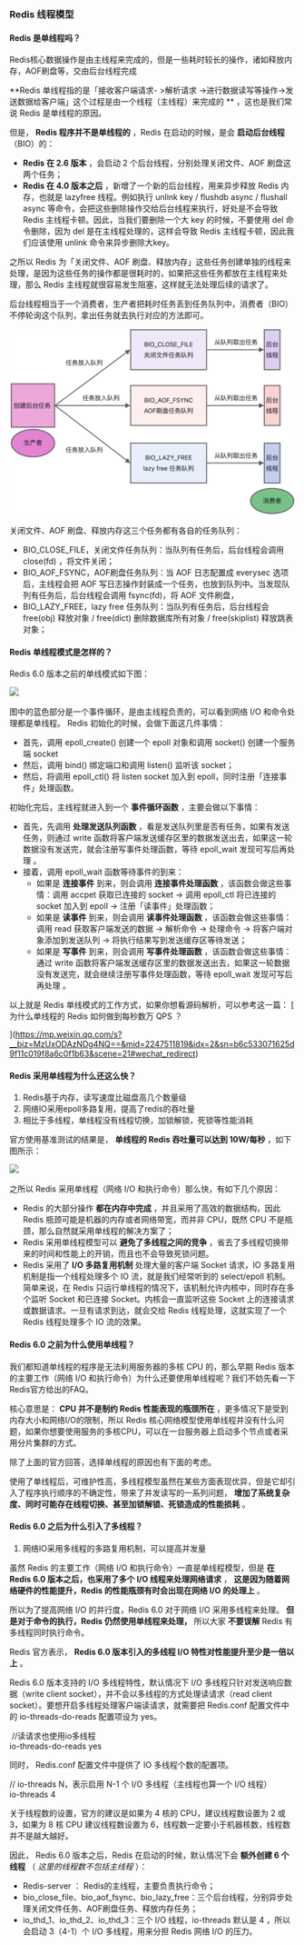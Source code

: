 ###  Redis 线程模型

####  Redis 是单线程吗？

Redis核心数据操作是由主线程来完成的，但是一些耗时较长的操作，诸如释放内存，AOF刷盘等，交由后台线程完成

**Redis 单线程指的是「接收客户端请求- >解析请求 ->进行数据读写等操作->发送数据给客户端」这个过程是由一个线程（主线程）来完成的 **
，这也是我们常说 Redis 是单线程的原因。

但是， **Redis 程序并不是单线程的** ，Redis 在启动的时候，是会 **启动后台线程** （BIO）的：

  * **Redis 在 2.6 版本** ，会启动 2 个后台线程，分别处理关闭文件、AOF 刷盘这两个任务； 
  * **Redis 在 4.0 版本之后** ，新增了一个新的后台线程，用来异步释放 Redis 内存，也就是 lazyfree 线程。例如执行 unlink key / flushdb async / flushall async 等命令，会把这些删除操作交给后台线程来执行，好处是不会导致 Redis 主线程卡顿。因此，当我们要删除一个大 key 的时候，不要使用 del 命令删除，因为 del 是在主线程处理的，这样会导致 Redis 主线程卡顿，因此我们应该使用 unlink 命令来异步删除大key。 

之所以 Redis 为「关闭文件、AOF
刷盘、释放内存」这些任务创建单独的线程来处理，是因为这些任务的操作都是很耗时的，如果把这些任务都放在主线程来处理，那么 Redis
主线程就很容易发生阻塞，这样就无法处理后续的请求了。

后台线程相当于一个消费者，生产者把耗时任务丢到任务队列中，消费者（BIO）不停轮询这个队列，拿出任务就去执行对应的方法即可。

![](https://raw.githubusercontent.com/yinhuiSpace/picgoimg/main/img/202409141611423.png)

关闭文件、AOF 刷盘、释放内存这三个任务都有各自的任务队列：

  * BIO_CLOSE_FILE，关闭文件任务队列：当队列有任务后，后台线程会调用 close(fd) ，将文件关闭； 
  * BIO_AOF_FSYNC，AOF刷盘任务队列：当 AOF 日志配置成 everysec 选项后，主线程会把 AOF 写日志操作封装成一个任务，也放到队列中。当发现队列有任务后，后台线程会调用 fsync(fd)，将 AOF 文件刷盘， 
  * BIO_LAZY_FREE，lazy free 任务队列：当队列有任务后，后台线程会 free(obj) 释放对象 / free(dict) 删除数据库所有对象 / free(skiplist) 释放跳表对象； 

####  Redis 单线程模式是怎样的？

Redis 6.0 版本之前的单线模式如下图：

![](https://mmbiz.qpic.cn/sz_mmbiz_png/J0g14CUwaZfm7N5Liboo9ddZSsn8OnjdPL7UBMKBBBRLia09lc8WWDvBhHibibXU9bmhOl4vsskNPjxTuhibqicmCCIw/640?wx_fmt=png)

图中的蓝色部分是一个事件循环，是由主线程负责的，可以看到网络 I/O 和命令处理都是单线程。 Redis 初始化的时候，会做下面这几件事情：

  * 首先，调用 epoll_create() 创建一个 epoll 对象和调用 socket() 创建一个服务端 socket 
  * 然后，调用 bind() 绑定端口和调用 listen() 监听该 socket； 
  * 然后，将调用 epoll_ctl() 将 listen socket 加入到 epoll，同时注册「连接事件」处理函数。 

初始化完后，主线程就进入到一个 **事件循环函数** ，主要会做以下事情：

  * 首先，先调用 **处理发送队列函数** ，看是发送队列里是否有任务，如果有发送任务，则通过 write 函数将客户端发送缓存区里的数据发送出去，如果这一轮数据没有发送完，就会注册写事件处理函数，等待 epoll_wait 发现可写后再处理 。 
  * 接着，调用 epoll_wait 函数等待事件的到来： 
    * 如果是 **连接事件** 到来，则会调用 **连接事件处理函数** ，该函数会做这些事情：调用 accpet 获取已连接的 socket -> 调用 epoll_ctl 将已连接的 socket 加入到 epoll -> 注册「读事件」处理函数； 
    * 如果是 **读事件** 到来，则会调用 **读事件处理函数** ，该函数会做这些事情：调用 read 获取客户端发送的数据 -> 解析命令 -> 处理命令 -> 将客户端对象添加到发送队列 -> 将执行结果写到发送缓存区等待发送； 
    * 如果是 **写事件** 到来，则会调用 **写事件处理函数** ，该函数会做这些事情：通过 write 函数将客户端发送缓存区里的数据发送出去，如果这一轮数据没有发送完，就会继续注册写事件处理函数，等待 epoll_wait 发现可写后再处理 。 

以上就是 Redis 单线模式的工作方式，如果你想看源码解析，可以参考这一篇： [ 为什么单线程的 Redis 如何做到每秒数万 QPS ？

](https://mp.weixin.qq.com/s?__biz=MzUxODAzNDg4NQ==&mid=2247511819&idx=2&sn=b6c533071625d9f11c019f8a6c0f1b63&scene=21#wechat_redirect)

####  Redis 采用单线程为什么还这么快？

1. Redis基于内存，读写速度比磁盘高几个数量级
2. 网络IO采用epoll多路复用，提高了redis的吞吐量
3. 相比于多线程，单线程没有线程切换，加锁解锁，死锁等性能消耗

官方使用基准测试的结果是， **单线程的 Redis 吞吐量可以达到 10W/每秒** ，如下图所示：

![](https://mmbiz.qpic.cn/sz_mmbiz_png/J0g14CUwaZfm7N5Liboo9ddZSsn8OnjdPohiamYMCzdBR8OcXSXY9xCJdibOINFrpicfMkQWGLAuZUicvFWagiaCicYYQ/640?wx_fmt=png)

之所以 Redis 采用单线程（网络 I/O 和执行命令）那么快，有如下几个原因：

  * Redis 的大部分操作 **都在内存中完成** ，并且采用了高效的数据结构，因此 Redis 瓶颈可能是机器的内存或者网络带宽，而并非 CPU，既然 CPU 不是瓶颈，那么自然就采用单线程的解决方案了； 
  * Redis 采用单线程模型可以 **避免了多线程之间的竞争** ，省去了多线程切换带来的时间和性能上的开销，而且也不会导致死锁问题。 
  * Redis 采用了 **I/O 多路复用机制** 处理大量的客户端 Socket 请求，IO 多路复用机制是指一个线程处理多个 IO 流，就是我们经常听到的 select/epoll 机制。简单来说，在 Redis 只运行单线程的情况下，该机制允许内核中，同时存在多个监听 Socket 和已连接 Socket。内核会一直监听这些 Socket 上的连接请求或数据请求。一旦有请求到达，就会交给 Redis 线程处理，这就实现了一个 Redis 线程处理多个 IO 流的效果。 

####  Redis 6.0 之前为什么使用单线程？

我们都知道单线程的程序是无法利用服务器的多核 CPU 的，那么早期 Redis 版本的主要工作（网络 I/O
和执行命令）为什么还要使用单线程呢？我们不妨先看一下Redis官方给出的FAQ。

核心意思是： **CPU 并不是制约 Redis 性能表现的瓶颈所在** ，更多情况下是受到内存大小和网络I/O的限制，所以 Redis
核心网络模型使用单线程并没有什么问题，如果你想要使用服务的多核CPU，可以在一台服务器上启动多个节点或者采用分片集群的方式。

除了上面的官方回答，选择单线程的原因也有下面的考虑。

使用了单线程后，可维护性高，多线程模型虽然在某些方面表现优异，但是它却引入了程序执行顺序的不确定性，带来了并发读写的一系列问题，
**增加了系统复杂度、同时可能存在线程切换、甚至加锁解锁、死锁造成的性能损耗** 。

####  Redis 6.0 之后为什么引入了多线程？

1. 网络IO采用多线程的多路复用机制，可以提高并发量

虽然 Redis 的主要工作（网络 I/O 和执行命令）一直是单线程模型，但是 **在 Redis 6.0 版本之后，也采用了多个 I/O
线程来处理网络请求** ， **这是因为随着网络硬件的性能提升，Redis 的性能瓶颈有时会出现在网络 I/O 的处理上** 。

所以为了提高网络 I/O 的并行度，Redis 6.0 对于网络 I/O 采用多线程来处理。 **但是对于命令的执行，Redis 仍然使用单线程来处理，**
所以大家 **不要误解** Redis 有多线程同时执行命令。

Redis 官方表示， **Redis 6.0 版本引入的多线程 I/O 特性对性能提升至少是一倍以上** 。

Redis 6.0 版本支持的 I/O 多线程特性，默认情况下 I/O 多线程只针对发送响应数据（write client
socket），并不会以多线程的方式处理读请求（read client socket）。要想开启多线程处理客户端读请求，就需要把 Redis.conf
配置文件中的 io-threads-do-reads 配置项设为 yes。


​    //读请求也使用io多线程  
​    io-threads-do-reads yes   


同时， Redis.conf 配置文件中提供了 IO 多线程个数的配置项。


​    // io-threads N，表示启用 N-1 个 I/O 多线程（主线程也算一个 I/O 线程）  
​    io-threads 4   


关于线程数的设置，官方的建议是如果为 4 核的 CPU，建议线程数设置为 2 或 3，如果为 8 核 CPU 建议线程数设置为
6，线程数一定要小于机器核数，线程数并不是越大越好。

因此， Redis 6.0 版本之后，Redis 在启动的时候，默认情况下会 **额外创建 6 个线程** （ _这里的线程数不包括主线程_ ）：

  * Redis-server ： Redis的主线程，主要负责执行命令； 
  * bio_close_file、bio_aof_fsync、bio_lazy_free：三个后台线程，分别异步处理关闭文件任务、AOF刷盘任务、释放内存任务； 
  * io_thd_1、io_thd_2、io_thd_3：三个 I/O 线程，io-threads 默认是 4 ，所以会启动 3（4-1）个 I/O 多线程，用来分担 Redis 网络 I/O 的压力。 